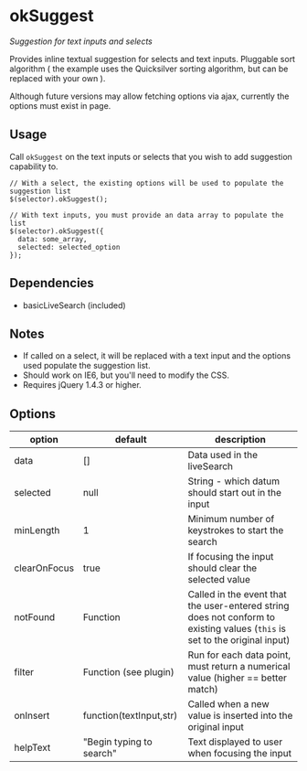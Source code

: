 # okSuggest

*Suggestion for text inputs and selects* 

Provides inline textual suggestion for selects and text inputs.
Pluggable sort algorithm ( the example uses the Quicksilver sorting 
algorithm, but can be replaced with your own ). 

Although future versions may allow fetching options via ajax, currently the
options must exist in page.

## Usage

Call `okSuggest` on the text inputs or selects that you wish to add suggestion capability to.

    // With a select, the existing options will be used to populate the suggestion list
    $(selector).okSuggest();

    // With text inputs, you must provide an data array to populate the list
    $(selector).okSuggest({
      data: some_array,
      selected: selected_option
    });

## Dependencies

* basicLiveSearch (included)

## Notes

* If called on a select, it will be replaced with a text input and the options used populate the suggestion list.
* Should work on IE6, but you'll need to modify the CSS.
* Requires jQuery 1.4.3 or higher.

## Options

option           | default                                | description
---------------- | -------------------------------------- | -------------
data             | []                                     | Data used in the liveSearch
selected         | null                                   | String - which datum should start out in the input
minLength        | 1                                      | Minimum number of keystrokes to start the search
clearOnFocus     | true                                   | If focusing the input should clear the selected value
notFound         | Function                               | Called in the event that the user-entered string does not conform to existing values (`this` is set to the original input)
filter           | Function (see plugin)                  | Run for each data point, must return a numerical value (higher == better match)
onInsert         | function(textInput,str)                | Called when a new value is inserted into the original input
helpText         | "Begin typing to search"               | Text displayed to user when focusing the input
